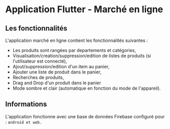 # Application Flutter - Marché en ligne


## Les fonctionnalités
L'application marché en ligne contient les fonctionnalités suivantes : 
- Les produits sont rangées par departements et catégories,
- Visualisation/creation/suppression/edition de listes de produits (si l'utilisateur est connecté),
- Ajout/suppression/edition d'un item au panier,
- Ajouter une liste de produit dans le panier,
- Recherches de produits,
- Drag and Drop d'un produit dans le panier
- Mode sombre et clair (automatique en fonction du mode de l'appareil).


## Informations

L'application fonctionne avec une base de données Firebase configuré pour : ```android et web.```


